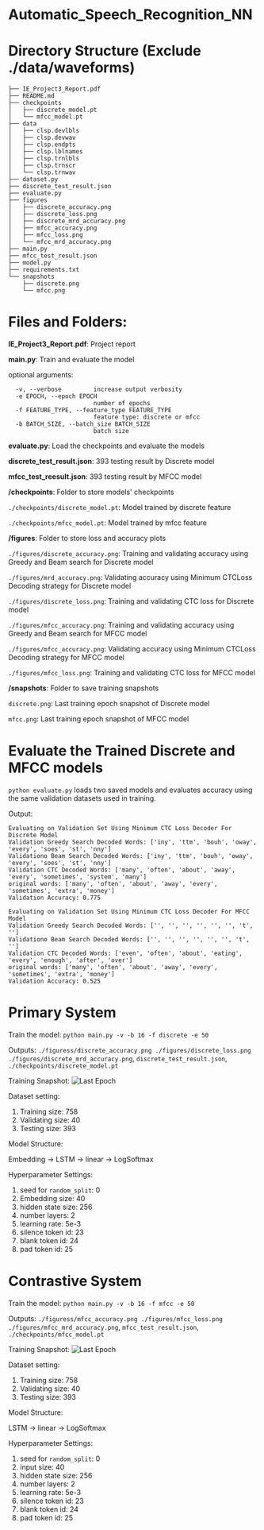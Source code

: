 # Automatic_Speech_Recognition_NN

# Directory Structure (Exclude ./data/waveforms)
```
├── IE_Project3_Report.pdf
├── README.md
├── checkpoints
│   ├── discrete_model.pt
│   └── mfcc_model.pt
├── data
│   ├── clsp.devlbls
│   ├── clsp.devwav
│   ├── clsp.endpts
│   ├── clsp.lblnames
│   ├── clsp.trnlbls
│   ├── clsp.trnscr
│   └── clsp.trnwav
├── dataset.py
├── discrete_test_result.json
├── evaluate.py
├── figures
│   ├── discrete_accuracy.png
│   ├── discrete_loss.png
│   ├── discrete_mrd_accuracy.png
│   ├── mfcc_accuracy.png
│   ├── mfcc_loss.png
│   └── mfcc_mrd_accuracy.png
├── main.py
├── mfcc_test_result.json
├── model.py
├── requirements.txt
└── snapshots
    ├── discrete.png
    └── mfcc.png
```
# Files and Folders:

**IE_Project3_Report.pdf**: Project report

**main.py**: Train and evaluate the model

optional arguments:
```
  -v, --verbose         increase output verbosity
  -e EPOCH, --epoch EPOCH
                        number of epochs
  -f FEATURE_TYPE, --feature_type FEATURE_TYPE
                        feature type: discrete or mfcc
  -b BATCH_SIZE, --batch_size BATCH_SIZE
                        batch size
 ```                       

**evaluate.py**: Load the checkpoints and evaluate the models

**discrete_test_result.json**: 393 testing result by Discrete model

**mfcc_test_reesult.json**: 393 testing result by MFCC model

**/checkpoints**: Folder to store models' checkpoints

```./checkpoints/discrete_model.pt```: Model trained by discrete feature

```./checkpoints/mfcc_model.pt```: Model trained by mfcc feature


**/figures**: Folder to store loss and accuracy plots

```./figures/discrete_accuracy.png```: Training and validating accuracy using Greedy and Beam search for Discrete model

```./figures/mrd_accuracy.png```: Validating accuracy using Minimum CTCLoss Decoding strategy for Discrete model

```./figures/discrete_loss.png```: Training and validating CTC loss for Discrete model

```./figures/mfcc_accuracy.png```: Training and validating accuracy using Greedy and Beam search for MFCC model

```./figures/mfcc_accuracy.png```: Validating accuracy using Minimum CTCLoss Decoding strategy for MFCC model

```./figures/mfcc_loss.png```: Training and validating CTC loss for MFCC model

**/snapshots**: Folder to save training snapshots

```discrete.png```: Last training epoch snapshot of Discrete model

```mfcc.png```: Last training epoch snapshot of MFCC model

# Evaluate the Trained Discrete and MFCC models

```python evaluate.py``` loads two saved models and evaluates accuracy using the same validation datasets used in training.

Output:

```
Evaluating on Validation Set Using Minimum CTC Loss Decoder For Discrete Model
Validation Greedy Search Decoded Words: ['iny', 'ttm', 'bouh', 'oway', 'every', 'soes', 'st', 'nny']
Validationo Beam Search Decoded Words: ['iny', 'ttm', 'bouh', 'oway', 'every', 'soes', 'st', 'nny']
Validation CTC Decoded Words: ['many', 'often', 'about', 'away', 'every', 'sometimes', 'system', 'many']
original words: ['many', 'often', 'about', 'away', 'every', 'sometimes', 'extra', 'money']
Validation Accuracy: 0.775

Evaluating on Validation Set Using Minimum CTC Loss Decoder For MFCC Model
Validation Greedy Search Decoded Words: ['', '', '', '', '', '', 't', '']
Validationo Beam Search Decoded Words: ['', '', '', '', '', '', 't', '']
Validation CTC Decoded Words: ['even', 'often', 'about', 'eating', 'every', 'enough', 'after', 'over']
original words: ['many', 'often', 'about', 'away', 'every', 'sometimes', 'extra', 'money']
Validation Accuracy: 0.525
```


# Primary System

Train the model: ```python main.py -v -b 16 -f discrete -e 50```

Outputs:  ```./figuress/discrete_accuracy.png ./figures/discrete_loss.png ./figures/discrete_mrd_accuracy.png```, ```discrete_test_result.json```, ```./checkpoints/discrete_model.pt```

Training Snapshot:
![Last Epoch](/snapshots/discrete.png)

Dataset setting:
1. Training size: 758
2. Validating size: 40
3. Testing size: 393

Model Structure:

Embedding -> LSTM -> linear -> LogSoftmax

Hyperparameter Settings: 
1. seed for ```random_split```: 0
2. Embedding size: 40
3. hidden state size: 256
4. number layers: 2
5. learning rate: 5e-3
6. silence token id: 23
7. blank token id: 24
8. pad token id: 25


# Contrastive System

Train the model: ```python main.py -v -b 16 -f mfcc -e 50```

Outputs:  ```./figuress/mfcc_accuracy.png ./figures/mfcc_loss.png ./figures/mfcc_mrd_accuracy.png```, ```mfcc_test_result.json```, ```./checkpoints/mfcc_model.pt```

Training Snapshot:
![Last Epoch](/snapshots/mfcc.png)

Dataset setting:
1. Training size: 758
2. Validating size: 40
3. Testing size: 393

Model Structure:

LSTM -> linear -> LogSoftmax

Hyperparameter Settings:
1. seed for ```random_split```: 0
2. input size: 40
3. hidden state size: 256
4. number layers: 2
5. learning rate: 5e-3
6. silence token id: 23
7. blank token id: 24
8. pad token id: 25

